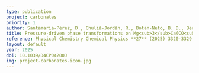 ```yaml
---
type: publication
project: carbonates
priority: 1
author: Santamaría-Pérez, D., Chuliá-Jordán, R., Botan-Neto, B. D., Bera, G., Pellicer-Porres, J., Bayarjargal, L., Otero-de-la-Roza, A., Popescu, C.
title: Pressure-driven phase transformations on Mg<sub>3</sub>Ca(CO<sub>3</sub>)<sub>4</sub>huntite carbonate
reference: Physical Chemistry Chemical Physics **27** (2025) 3320-3329
layout: default
year: 2025
doi: 10.1039/D4CP04200J
img: project-carbonates-icon.jpg
---
```

